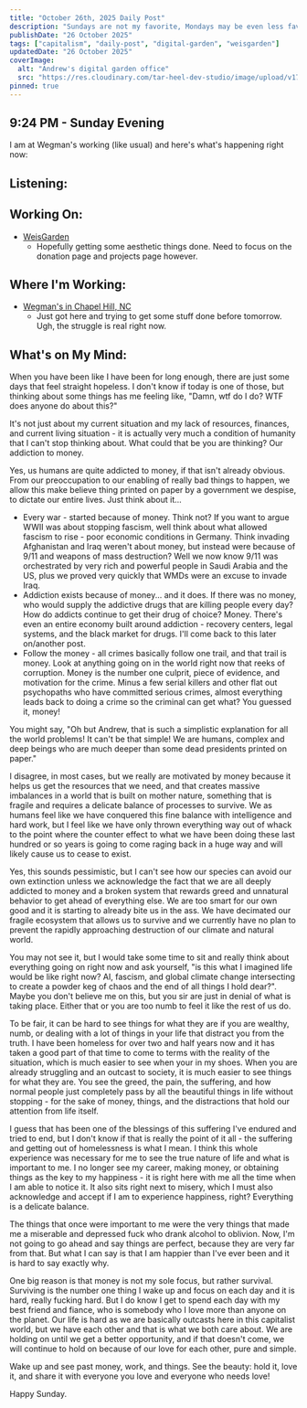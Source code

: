 ```yaml
---
title: "October 26th, 2025 Daily Post"
description: "Sundays are not my favorite, Mondays may be even less favorable, but money is by far the worst. I explain why in this post."
publishDate: "26 October 2025"
tags: ["capitalism", "daily-post", "digital-garden", "weisgarden"]
updatedDate: "26 October 2025"
coverImage:
  alt: "Andrew's digital garden office"
  src: "https://res.cloudinary.com/tar-heel-dev-studio/image/upload/v1743095346/digital_office_uz0qja.png"
pinned: true
---
```


## 9:24 PM - Sunday Evening

I am at Wegman's working (like usual) and here's what's happening right now:

## Listening:


## Working On:

- [WeisGarden](https://weisgarden.netlify.app)
  - Hopefully getting some aesthetic things done. Need to focus on the donation page and projects page however.

## Where I'm Working:

- [Wegman's in Chapel Hill, NC](https://example.com)
  - Just got here and trying to get some stuff done before tomorrow. Ugh, the struggle is real right now.

## What's on My Mind:

When you have been like I have been for long enough, there are just some days that feel straight hopeless. I don't know if today is one of those, but thinking about some things has me feeling like, "Damn, wtf do I do? WTF does anyone do about this?"

It's not just about my current situation and my lack of resources, finances, and current living situation - it is actually very much a condition of humanity that I can't stop thinking about. What could that be you are thinking? Our addiction to money.

Yes, us humans are quite addicted to money, if that isn't already obvious. From our preoccupation to our enabling of really bad things to happen, we allow this make believe thing printed on paper by a government we despise, to dictate our entire lives. Just think about it...

- Every war - started because of money. Think not? If you want to argue WWII was about stopping fascism, well think about what allowed fascism to rise - poor economic conditions in Germany. Think invading Afghanistan and Iraq weren't about money, but instead were because of 9/11 and weapons of mass destruction? Well we now know 9/11 was orchestrated by very rich and powerful people in Saudi Arabia and the US, plus we proved very quickly that WMDs were an excuse to invade Iraq.
- Addiction exists because of money... and it does. If there was no money, who would supply the addictive drugs that are killing people every day? How do addicts continue to get their drug of choice? Money. There's even an entire economy built around addiction - recovery centers, legal systems, and the black market for drugs. I'll come back to this later on/another post.
- Follow the money - all crimes basically follow one trail, and that trail is money. Look at anything going on in the world right now that reeks of corruption. Money is the number one culprit, piece of evidence, and motivation for the crime. Minus a few serial killers and other flat out psychopaths who have committed serious crimes, almost everything leads back to doing a crime so the criminal can get what? You guessed it, money!

You might say, "Oh but Andrew, that is such a simplistic explanation for all the world problems! It can't be that simple! We are humans, complex and deep beings who are much deeper than some dead presidents printed on paper." 

I disagree, in most cases, but we really are motivated by money because it helps us get the resources that we need, and that creates massive imbalances in a world that is built on mother nature, something that is fragile and requires a delicate balance of processes to survive. We as humans feel like we have conquered this fine balance with intelligence and hard work, but I feel like we have only thrown everything way out of whack to the point where the counter effect to what we have been doing these last hundred or so years is going to come raging back in a huge way and will likely cause us to cease to exist.

Yes, this sounds pessimistic, but I can't see how our species can avoid our own extinction unless we acknowledge the fact that we are all deeply addicted to money and a broken system that rewards greed and unnatural behavior to get ahead of everything else. We are too smart for our own good and it is starting to already bite us in the ass. We have decimated our fragile ecosystem that allows us to survive and we currently have no plan to prevent the rapidly approaching destruction of our climate and natural world.

You may not see it, but I would take some time to sit and really think about everything going on right now and ask yourself, "is this what I imagined life would be like right now? AI, fascism, and global climate change intersecting to create a powder keg of chaos and the end of all things I hold dear?". Maybe you don't believe me on this, but you sir are just in denial of what is taking place. Either that or you are too numb to feel it like the rest of us do.

To be fair, it can be hard to see things for what they are if you are wealthy, numb, or dealing with a lot of things in your life that distract you from the truth. I have been homeless for over two and half years now and it has taken a good part of that time to come to terms with the reality of the situation, which is much easier to see when your in my shoes. When you are already struggling and an outcast to society, it is much easier to see things for what they are. You see the greed, the pain, the suffering, and how normal people just completely pass by all the beautiful things in life without stopping - for the sake of money, things, and the distractions that hold our attention from life itself.

I guess that has been one of the blessings of this suffering I've endured and tried to end, but I don't know if that is really the point of it all - the suffering and getting out of homelessness is what I mean. I think this whole experience was necessary for me to see the true nature of life and what is important to me. I no longer see my career, making money, or obtaining things as the key to my happiness - it is right here with me all the time when I am able to notice it. It also sits right next to misery, which I must also acknowledge and accept if I am to experience happiness, right? Everything is a delicate balance.

The things that once were important to me were the very things that made me a miserable and depressed fuck who drank alcohol to oblivion. Now, I'm not going to go ahead and say things are perfect, because they are very far from that. But what I can say is that I am happier than I've ever been and it is hard to say exactly why.

One big reason is that money is not my sole focus, but rather survival. Surviving is the number one thing I wake up and focus on each day and it is hard, really fucking hard. But I do know I get to spend each day with my best friend and fiance, who is somebody who I love more than anyone on the planet. Our life is hard as we are basically outcasts here in this capitalist world, but we have each other and that is what we both care about. We are holding on until we get a better opportunity, and if that doesn't come, we will continue to hold on because of our love for each other, pure and simple.

Wake up and see past money, work, and things. See the beauty: hold it, love it, and share it with everyone you love and everyone who needs love!

Happy Sunday.